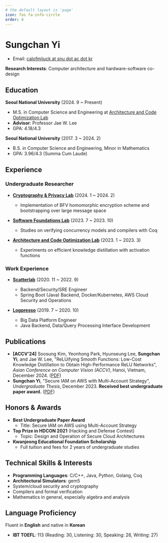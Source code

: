 ```yaml
---
# the default layout is 'page'
icon: fas fa-info-circle
order: 4
---
```


# Sungchan Yi

- Email: [calofmijuck at snu dot ac dot kr](mailto:calofmijuck@snu.ac.kr)

**Research Interests**: Computer architecture and hardware-software co-design

## Education

**Seoul National University** (2024. 9 ~ Present)

- M.S. in Computer Science and Engineering at [Architecture and Code Optimization Lab](https://arc.snu.ac.kr)
- **Advisor**: Professor Jae W. Lee
- GPA: 4.18/4.3

**Seoul National University** (2017. 3 ~ 2024. 2)

- B.S. in Computer Science and Engineering, Minor in Mathematics
- GPA: 3.96/4.3 (Summa Cum Laude)

## Experience

### Undergraduate Researcher

- [**Cryptography & Privacy Lab**](https://crypto.snu.ac.kr) (2024. 1 ~ 2024. 2)

  - Implementation of BFV homomorphic encryption scheme and bootstrapping over large message space

- [**Software Foundations Lab**](https://sf.snu.ac.kr) (2023. 7 ~ 2023. 10)

  - Studies on verifying concurrency models and compilers with Coq

- [**Architecture and Code Optimization Lab**](https://arc.snu.ac.kr) (2023. 1 ~ 2023. 3)
  - Experiments on efficient knowledge distillation with activation functions

### Work Experience

- [**Scatterlab**](https://scatterlab.co.kr) (2020. 11 ~ 2022. 9)

  - Backend/Security/SRE Engineer
  - Spring Boot (Java) Backend, Docker/Kubernetes, AWS Cloud Security and Operations

- [**Logpresso**](https://logpresso.com/en) (2019. 7 ~ 2020. 10)

  - Big Data Platform Engineer
  - Java Backend, Data/Query Processing Interface Development

## Publications

- **[ACCV'24]** Soosung Kim, Yeonhong Park, Hyunseung Lee, **Sungchan Yi**, and Jae W. Lee, "ReLUifying Smooth Functions: Low-Cost Knowledge Distillation to Obtain High-Performance ReLU Networks", _Asian Conference on Computer Vision (ACCV)_, Hanoi, Vietnam, December 2024. ([PDF](https://arc.snu.ac.kr/pubs/ACCV24_ReLU.pdf))
- **Sungchan Yi**, "Secure IAM on AWS with Multi-Account Strategy", _Undergraduate Thesis_, December 2023. **Received best undergraduate paper award.** ([PDF](https://arxiv.org/pdf/2501.02203))

## Honors & Awards

- **Best Undergraduate Paper Award**
  - Title: Secure IAM on AWS using Multi-Account Strategy
- **Top Prize in HDCON 2021** (Hacking and Defense Contest)
  - Topic: Design and Operation of Secure Cloud Architectures
- **Kwanjeong Educational Foundation Scholarship**
  - Full tuition and fees for 2 years of undergraduate studies

## Technical Skills & Interests

- **Programming Languages**: C/C++, Java, Python, Golang, Coq
- **Architectural Simulators**: gem5
- System/cloud security and cryptography
- Compilers and formal verification
- Mathematics in general, especially algebra and analysis

## Language Proficiency

Fluent in **English** and native in **Korean**

- **IBT TOEFL**: 113 (Reading: 30, Listening: 30, Speaking: 26, Writing: 27)
